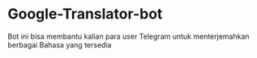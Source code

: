 # Google-Translator-bot
Bot ini bisa membantu kalian para user Telegram untuk menterjemahkan berbagai Bahasa yang tersedia
